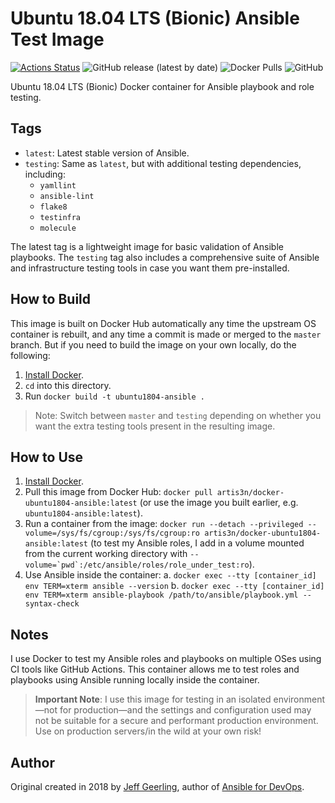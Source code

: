 # Ubuntu 18.04 LTS (Bionic) Ansible Test Image

[![Actions Status](https://github.com/artis3n/docker-ubuntu1804-ansible/workflows/Docker%20Image%20CI/badge.svg)](https://github.com/artis3n/docker-ubuntu1804-ansible/actions)
![GitHub release (latest by date)](https://img.shields.io/github/v/release/artis3n/docker-ubuntu1804-ansible)
![Docker Pulls](https://img.shields.io/docker/pulls/artis3n/docker-ubuntu1804-ansible)
![GitHub](https://img.shields.io/github/license/artis3n/docker-ubuntu1804-ansible)

Ubuntu 18.04 LTS (Bionic) Docker container for Ansible playbook and role testing.

## Tags

- `latest`: Latest stable version of Ansible.
- `testing`: Same as `latest`, but with additional testing dependencies, including:
  - `yamllint`
  - `ansible-lint`
  - `flake8`
  - `testinfra`
  - `molecule`

The latest tag is a lightweight image for basic validation of Ansible playbooks. The `testing` tag also includes a comprehensive suite of Ansible and infrastructure testing tools in case you want them pre-installed.

## How to Build

This image is built on Docker Hub automatically any time the upstream OS container is rebuilt, and any time a commit is made or merged to the `master` branch. But if you need to build the image on your own locally, do the following:

1. [Install Docker](https://docs.docker.com/install/).
2. `cd` into this directory.
3. Run `docker build -t ubuntu1804-ansible .`

> Note: Switch between `master` and `testing` depending on whether you want the extra testing tools present in the resulting image.

## How to Use

1. [Install Docker](https://docs.docker.com/engine/installation/).
2. Pull this image from Docker Hub: `docker pull artis3n/docker-ubuntu1804-ansible:latest` (or use the image you built earlier, e.g. `ubuntu1804-ansible:latest`).
3. Run a container from the image: `docker run --detach --privileged --volume=/sys/fs/cgroup:/sys/fs/cgroup:ro artis3n/docker-ubuntu1804-ansible:latest` (to test my Ansible roles, I add in a volume mounted from the current working directory with ``--volume=`pwd`:/etc/ansible/roles/role_under_test:ro``).
4. Use Ansible inside the container:
 a. `docker exec --tty [container_id] env TERM=xterm ansible --version`
 b. `docker exec --tty [container_id] env TERM=xterm ansible-playbook /path/to/ansible/playbook.yml --syntax-check`

## Notes

I use Docker to test my Ansible roles and playbooks on multiple OSes using CI tools like GitHub Actions. This container allows me to test roles and playbooks using Ansible running locally inside the container.

> **Important Note**: I use this image for testing in an isolated environment—not for production—and the settings and configuration used may not be suitable for a secure and performant production environment. Use on production servers/in the wild at your own risk!

## Author

Original created in 2018 by [Jeff Geerling](https://www.jeffgeerling.com/), author of [Ansible for DevOps](https://www.ansiblefordevops.com/).
